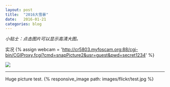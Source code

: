 ```yaml
---
layout: post
title:  "2016大雪暴"
date:   2016-01-21
categories: blog
---
```


*小贴士：点击图片可以显示高清大图。*

实况
{% assign webcam = 'http://cr5803.myfoscam.org:88/cgi-bin/CGIProxy.fcgi?cmd=snapPicture2&usr=guest&pwd=secret1234' %}

<div class="image">
 <a href="{{webcam}}"><img src="{{webcam}}" /></a>
</div>


----------------------

Huge picture test.
{% responsive_image path: images/flickr/test.jpg %}


